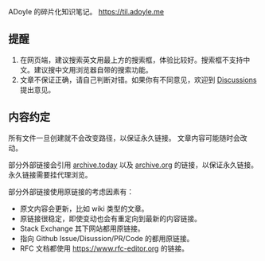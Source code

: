 ADoyle 的碎片化知识笔记。
https://til.adoyle.me

## 提醒

1. 在网页端，建议搜索英文用最上方的搜索框，体验比较好。搜索框不支持中文。建议搜中文用浏览器自带的搜索功能。
2. 文章不保证正确，请自己判断对错。如果你有不同意见，欢迎到 [Discussions](https://github.com/adoyle-h/Today-I-Learned/discussions) 提出意见。

## 内容约定

所有文件一旦创建就不会改变路径，以保证永久链接。
文章内容可能随时会改动。

部分外部链接会引用 [archive.today](https://archive.today/) 以及 [archive.org](https://web.archive.org/) 的链接，以保证永久链接。永久链接需要挂代理浏览。

部分外部链接使用原链接的考虑因素有：

- 原文内容会更新，比如 wiki 类型的文章。
- 原链接很稳定，即使变动也会有重定向到最新的内容链接。
- Stack Exchange 其下网站都用原链接。
- 指向 Github Issue/Disussion/PR/Code 的都用原链接。
- RFC 文档都使用 https://www.rfc-editor.org 的链接。
